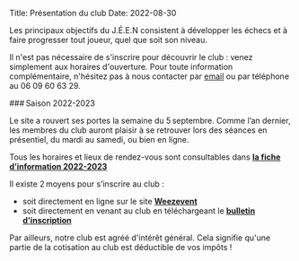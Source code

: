 Title: Présentation du club
Date: 2022-08-30

Les principaux objectifs du J.É.E.N consistent à développer les échecs et à faire progresser tout joueur, quel que soit son niveau.

Il n'est pas nécessaire de s'inscrire pour découvrir le club : venez simplement aux horaires d'ouverture. Pour toute information complémentaire, n'hésitez pas à nous contacter par [email](mailto:jeen.echecs@gmail.com) ou par téléphone au 06 09 60 63 29.

### Saison 2022-2023

Le site a rouvert ses portes la semaine du 5 septembre. Comme l’an dernier, les membres du club auront plaisir à se retrouver lors des séances en présentiel, du mardi au samedi, ou bien en ligne.

Tous les horaires et lieux de rendez-vous sont consultables dans [**la fiche d’information 2022-2023**]({static}/static/fiche-information.pdf)

Il existe 2 moyens pour s’inscrire au club :

* soit directement en ligne sur le site [**Weezevent**](https://my.weezevent.com/inscription-apports-techniques-sur-place-2022-2023-paris-16e)
* soit directement en venant au club en téléchargeant le [**bulletin d'inscription**]({static}/static/formulaire-inscription.pdf)

Par ailleurs, notre club est agréé d'intérêt général. Cela signifie qu'une partie de la cotisation au club est déductible de vos impôts !
